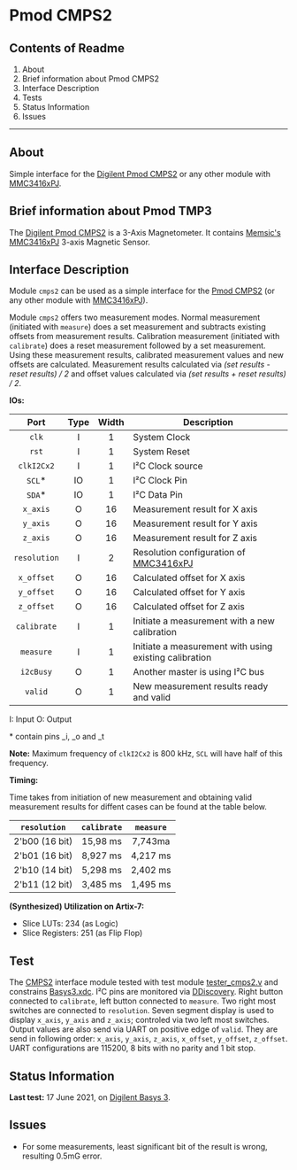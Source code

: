 # Pmod CMPS2

## Contents of Readme

1. About
2. Brief information about Pmod CMPS2
3. Interface Description
4. Tests
5. Status Information
6. Issues

---

## About

Simple interface for the [Digilent Pmod CMPS2](https://reference.digilentinc.com/reference/pmod/pmodcmps2/start) or any other module with [MMC3416xPJ](http://www.memsic.com/uploadfiles/2020/08/20200827165224614.pdf).

## Brief information about Pmod TMP3

The [Digilent Pmod CMPS2](https://reference.digilentinc.com/reference/pmod/pmodcmps2/start) is a  3-Axis Magnetometer. It contains [Memsic's MMC3416xPJ](http://www.memsic.com/uploadfiles/2020/08/20200827165224614.pdf) 3-axis Magnetic Sensor.

## Interface Description

Module `cmps2` can be used as a simple interface for the [Pmod CMPS2](https://reference.digilentinc.com/reference/pmod/pmodcmps2/start) (or any other module with [MMC3416xPJ](http://www.memsic.com/uploadfiles/2020/08/20200827165224614.pdf)).

Module `cmps2` offers two measurement modes. Normal measurement (initiated with `measure`) does a set measurement and subtracts existing offsets from measurement results. Calibration measurement (initiated with `calibrate`) does a reset measurement followed by a set measurement. Using these measurement results, calibrated measurement values and new offsets are calculated. Measurement results calculated via *(set results - reset results) / 2* and offset values calculated via *(set results + reset results) / 2*.

**IOs:**

|   Port   | Type | Width |  Description |
| :------: | :----: | :----: | ------ |
|  `clk`   |   I   | 1 | System Clock |
|  `rst`   |   I   | 1 | System Reset |
|  `clkI2Cx2`   |   I   | 1 | I²C Clock source |
|  `SCL`*   |   IO   | 1 | I²C Clock Pin |
|  `SDA`*   |   IO   | 1 | I²C Data Pin |
|  `x_axis`   |   O   | 16 | Measurement result for X axis |
|  `y_axis`   |   O   | 16 | Measurement result for Y axis |
|  `z_axis`   |   O   | 16 | Measurement result for Z axis |
|  `resolution`   |   I   | 2 | Resolution configuration of [MMC3416xPJ](http://www.memsic.com/uploadfiles/2020/08/20200827165224614.pdf) |
|  `x_offset`   |   O   | 16 | Calculated offset for X axis |
|  `y_offset`   |   O   | 16 | Calculated offset for Y axis |
|  `z_offset`   |   O   | 16 | Calculated offset for Z axis |
|  `calibrate`   |   I   | 1 | Initiate a measurement with a new calibration |
|  `measure`   |   I   | 1 | Initiate a measurement with using existing calibration |
|  `i2cBusy`   |   O   | 1 | Another master is using I²C bus |
|  `valid`   |   O   | 1 | New measurement results ready and valid |

I: Input  O: Output

\* contain pins \_i, \_o and \_t

**Note:** Maximum frequency of `clkI2Cx2` is 800 kHz, `SCL` will have half of this frequency.

**Timing:**

Time takes from initiation of new measurement and obtaining valid measurement results for diffent cases can be found at the table below.

| `resolution` | `calibrate` | `measure` |
|:---:|:---:|:---:|
| 2'b00 (16 bit)|15,98 ms|7,743ma|
| 2'b01 (16 bit)|8,927 ms|4,217 ms|
| 2'b10 (14 bit)|5,298 ms|2,402 ms|
| 2'b11 (12 bit)|3,485 ms|1,495 ms|

**(Synthesized) Utilization on Artix-7:**

* Slice LUTs: 234 (as Logic)
* Slice Registers: 251 (as Flip Flop)

## Test

The [CMPS2](https://reference.digilentinc.com/reference/pmod/pmodcmps2/start) interface module tested with test module [tester_cmps2.v](Test/tester_cmps2.v) and constrains [Basys3.xdc](Test/Basys3.xdc). I²C pins are monitored via [DDiscovery](https://reference.digilentinc.com/reference/instrumentation/digital-discovery/start). Right button connected to `calibrate`, left button connected to `measure`. Two right most switches are connected to `resolution`. Seven segment display is used to display `x_axis`, `y_axis` and `z_axis`; controled via two left most switches. Output values are also send via UART on positive edge of `valid`. They are send in following order: `x_axis`, `y_axis`, `z_axis`, `x_offset`, `y_offset`, `z_offset`. UART configurations are 115200, 8 bits with no parity and 1 bit stop.

## Status Information

**Last test:** 17 June 2021, on [Digilent Basys 3](https://reference.digilentinc.com/reference/programmable-logic/basys-3/reference-manual).

## Issues

* For some measurements, least significant bit of the result is wrong, resulting 0.5mG error.
